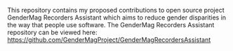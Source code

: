 This repository contains my proposed contributions to open source project GenderMag Recorders Assistant which aims to reduce gender disparities in the way that people use software. The GenderMag Recorders Assistant repository can be viewed here: https://github.com/GenderMagProject/GenderMagRecordersAssistant
